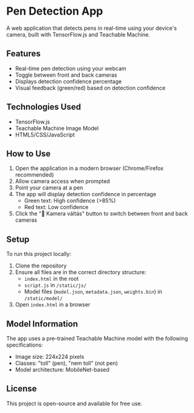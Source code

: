 # Pen Detection App

A web application that detects pens in real-time using your device's camera, built with TensorFlow.js and Teachable Machine.

## Features

- Real-time pen detection using your webcam
- Toggle between front and back cameras
- Displays detection confidence percentage
- Visual feedback (green/red) based on detection confidence

## Technologies Used

- TensorFlow.js
- Teachable Machine Image Model
- HTML5/CSS/JavaScript

## How to Use

1. Open the application in a modern browser (Chrome/Firefox recommended)
2. Allow camera access when prompted
3. Point your camera at a pen
4. The app will display detection confidence in percentage
   - Green text: High confidence (>85%)
   - Red text: Low confidence
5. Click the "🔄 Kamera váltás" button to switch between front and back cameras

## Setup

To run this project locally:

1. Clone the repository
2. Ensure all files are in the correct directory structure:
   - `index.html` in the root
   - `script.js` in `/static/js/`
   - Model files (`model.json`, `metadata.json`, `weights.bin`) in `/static/model/`
3. Open `index.html` in a browser

## Model Information

The app uses a pre-trained Teachable Machine model with the following specifications:

- Image size: 224x224 pixels
- Classes: "toll" (pen), "nem toll" (not pen)
- Model architecture: MobileNet-based

## License

This project is open-source and available for free use.
